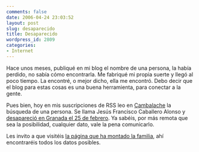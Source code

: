 ```yaml
---
comments: false
date: 2006-04-24 23:03:52
layout: post
slug: desaparecido
title: Desaparecido
wordpress_id: 2809
categories:
- Internet
---
```


Hace unos meses, publiqué en mi blog el nombre de una persona, la había perdido, no sabía cómo encontrarla. Me fabriqué mi propia suerte y llegó al poco tiempo. La encontré, o mejor dicho, ella me encontró. Debo decir que el blog para estas cosas es una buena herramienta, para conectar a la gente.





Pues bien, hoy en mis suscripciones de RSS leo en [Cambalache](http://zifra.blogalia.com/) la búsqueda de una persona. Se llama Jesús Francisco Caballero Alonso y [desapareció en Granada el 25 de febrero](http://www.granadadigital.com/pages/amplia.php?id=18959). Ya sabéis, por más remota que sea la posibilidad, cualquier dato, vale la pena comunicarlo.





Les invito a que visitéis [la página que ha montado la familia](http://www.lebusco.com/es/), ahí encontraréis todos los datos posibles.
